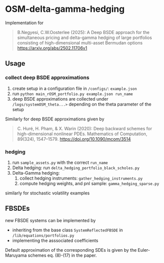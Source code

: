 # OSM-delta-gamma-hedging
Implementation for
>  B.Negyesi, C.W.Oosterlee (2025): A Deep BSDE approach for the simultaneous pricing and delta-gamma hedging of large portfolios consisting of high-dimensional multi-asset Bermudan options
> https://arxiv.org/abs/2502.11706v1

## Usage
### collect deep BSDE approximations
1. create setup in a configuration file in `/configs/`: `example.json`
2. run `python main_rOSM_portfolio.py example.json run_name`
3. deep BSDE approximations are collected under `/logs/systemOSM_theta...>` depending on the theta parameter of the setup

Similarly for deep BSDE approximations given by 
>C. Huré, H. Pham, & X. Warin (2020): Deep backward schemes for high-dimensional nonlinear PDEs. Mathematics of Computation, 89(324), 1547–1579. https://doi.org/10.1090/mcom/3514

### hedging
1. run `sample_assets.py` with the correct `run_name`
2. Delta hedging: run `delta_hedging_portfolio_black_scholes.py`
3. Delta-Gamma hedging:
   1. collect hedging instruments: `gather_hedging_instruments.py`
   2. compute hedging weights, and pnl sample: `gamma_hedging_sparse.py`

similarly for stochastic volatility examples

## FBSDEs
new FBSDE systems can be implemented by
- inheriting from the base class `SystemReflectedFBSDE` in `/lib/equations/portfolios.py`
- implementing the asssociated coefficients

Default approximation of the corresponding SDEs is given by the Euler-Maruyama schemes eq. (8)-(17) in the paper.